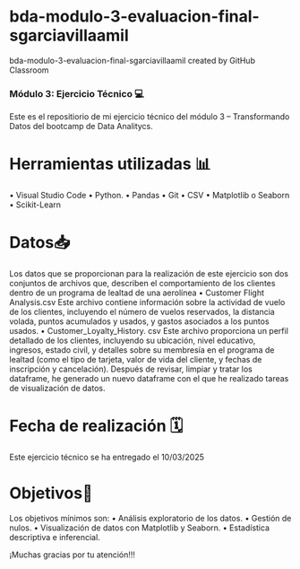 # bda-modulo-3-evaluacion-final-sgarciavillaamil
bda-modulo-3-evaluacion-final-sgarciavillaamil created by GitHub Classroom

### Módulo 3: Ejercicio Técnico 💻
Este es el repositiorio de mi ejercicio técnico del módulo 3 – Transformando Datos del bootcamp de Data Analitycs. 

# Herramientas utilizadas 📊
•	Visual Studio Code
•	Python. 
•	Pandas
•	Git
•	CSV
•	Matplotlib o Seaborn
•	Scikit-Learn

# Datos📥
Los datos que se proporcionan para la realización de este ejercicio son dos conjuntos de archivos que, describen el comportamiento de los clientes dentro de un programa de lealtad de una aerolínea
•	Customer Flight Analysis.csv 
Este archivo contiene información sobre la actividad de vuelo de los clientes, incluyendo el número de vuelos reservados, la distancia volada, puntos acumulados y usados, y gastos asociados a los puntos usados.
•	Customer_Loyalty_History. csv
Este archivo proporciona un perfil detallado de los clientes, incluyendo su ubicación, nivel educativo, ingresos, estado civil, y detalles sobre su membresía en el programa de lealtad (como el tipo de tarjeta, valor de vida del cliente, y fechas de inscripción y cancelación).
Después de revisar, limpiar y tratar los dataframe, he generado un nuevo dataframe con el que he realizado tareas de visualización de datos. 

# Fecha de realización 🗓️
Este ejercicio técnico se ha entregado el 10/03/2025

# Objetivos🎯
Los objetivos mínimos son:
•	Análisis exploratorio de los datos.
•	Gestión de nulos.
•	Visualización de datos con Matplotlib y Seaborn.
•	Estadística descriptiva e inferencial.

¡Muchas gracias por tu atención!!!

